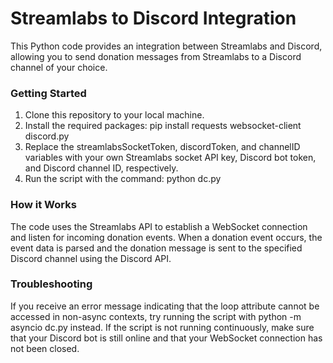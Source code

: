 # Streamlabs to Discord Integration
This Python code provides an integration between Streamlabs and Discord, allowing you to send donation messages from Streamlabs to a Discord channel of your choice.

### Getting Started
1. Clone this repository to your local machine.
2. Install the required packages: pip install requests websocket-client discord.py
3. Replace the streamlabsSocketToken, discordToken, and channelID variables with your own Streamlabs socket API key, Discord bot token, and Discord channel ID, respectively.
4. Run the script with the command: python dc.py

### How it Works
The code uses the Streamlabs API to establish a WebSocket connection and listen for incoming donation events. When a donation event occurs, the event data is parsed and the donation message is sent to the specified Discord channel using the Discord API.

### Troubleshooting

If you receive an error message indicating that the loop attribute cannot be accessed in non-async contexts, try running the script with python -m asyncio dc.py instead.
If the script is not running continuously, make sure that your Discord bot is still online and that your WebSocket connection has not been closed.
